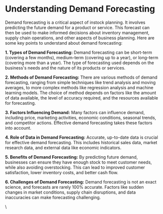 # Understanding Demand Forecasting

Demand forecasting is a critical aspect of instock planning. It involves predicting the future demand for a product or service. This forecast can then be used to make informed decisions about inventory management, supply chain operations, and other aspects of business planning. Here are some key points to understand about demand forecasting:

**1. Types of Demand Forecasting:** Demand forecasting can be short-term (covering a few months), medium-term (covering up to a year), or long-term (covering more than a year). The type of forecasting used depends on the business's needs and the nature of its products or services.

**2. Methods of Demand Forecasting:** There are various methods of demand forecasting, ranging from simple techniques like trend analysis and moving averages, to more complex methods like regression analysis and machine learning models. The choice of method depends on factors like the amount of data available, the level of accuracy required, and the resources available for forecasting.

**3. Factors Influencing Demand:** Many factors can influence demand, including price, marketing activities, economic conditions, seasonal trends, and competitor actions. Effective demand forecasting takes these factors into account.

**4. Role of Data in Demand Forecasting:** Accurate, up-to-date data is crucial for effective demand forecasting. This includes historical sales data, market research data, and external data like economic indicators.

**5. Benefits of Demand Forecasting:** By predicting future demand, businesses can ensure they have enough stock to meet customer needs, while also avoiding overstocking. This can lead to improved customer satisfaction, lower inventory costs, and better cash flow.

**6. Challenges of Demand Forecasting:** Demand forecasting is not an exact science, and forecasts are rarely 100% accurate. Factors like sudden changes in market conditions, supply chain disruptions, and data inaccuracies can make forecasting challenging.

\
